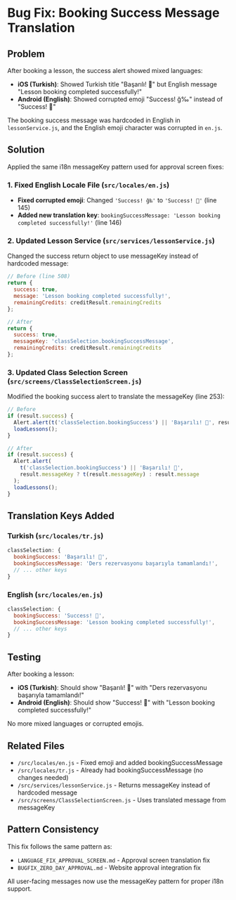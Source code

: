 # Bug Fix: Booking Success Message Translation

## Problem
After booking a lesson, the success alert showed mixed languages:
- **iOS (Turkish)**: Showed Turkish title "Başarılı! 🎉" but English message "Lesson booking completed successfully!"
- **Android (English)**: Showed corrupted emoji "Success! ğ‰" instead of "Success! 🎉"

The booking success message was hardcoded in English in `lessonService.js`, and the English emoji character was corrupted in `en.js`.

## Solution
Applied the same i18n messageKey pattern used for approval screen fixes:

### 1. Fixed English Locale File (`src/locales/en.js`)
- **Fixed corrupted emoji**: Changed `'Success! ğ‰'` to `'Success! 🎉'` (line 145)
- **Added new translation key**: `bookingSuccessMessage: 'Lesson booking completed successfully!'` (line 146)

### 2. Updated Lesson Service (`src/services/lessonService.js`)
Changed the success return object to use messageKey instead of hardcoded message:

```javascript
// Before (line 508)
return {
  success: true,
  message: 'Lesson booking completed successfully!',
  remainingCredits: creditResult.remainingCredits
};

// After
return {
  success: true,
  messageKey: 'classSelection.bookingSuccessMessage',
  remainingCredits: creditResult.remainingCredits
};
```

### 3. Updated Class Selection Screen (`src/screens/ClassSelectionScreen.js`)
Modified the booking success alert to translate the messageKey (line 253):

```javascript
// Before
if (result.success) {
  Alert.alert(t('classSelection.bookingSuccess') || 'Başarılı! 🎉', result.message);
  loadLessons();
}

// After
if (result.success) {
  Alert.alert(
    t('classSelection.bookingSuccess') || 'Başarılı! 🎉', 
    result.messageKey ? t(result.messageKey) : result.message
  );
  loadLessons();
}
```

## Translation Keys Added

### Turkish (`src/locales/tr.js`)
```javascript
classSelection: {
  bookingSuccess: 'Başarılı! 🎉',
  bookingSuccessMessage: 'Ders rezervasyonu başarıyla tamamlandı!',
  // ... other keys
}
```

### English (`src/locales/en.js`)
```javascript
classSelection: {
  bookingSuccess: 'Success! 🎉',
  bookingSuccessMessage: 'Lesson booking completed successfully!',
  // ... other keys
}
```

## Testing
After booking a lesson:
- **iOS (Turkish)**: Should show "Başarılı! 🎉" with "Ders rezervasyonu başarıyla tamamlandı!"
- **Android (English)**: Should show "Success! 🎉" with "Lesson booking completed successfully!"

No more mixed languages or corrupted emojis.

## Related Files
- `/src/locales/en.js` - Fixed emoji and added bookingSuccessMessage
- `/src/locales/tr.js` - Already had bookingSuccessMessage (no changes needed)
- `/src/services/lessonService.js` - Returns messageKey instead of hardcoded message
- `/src/screens/ClassSelectionScreen.js` - Uses translated message from messageKey

## Pattern Consistency
This fix follows the same pattern as:
- `LANGUAGE_FIX_APPROVAL_SCREEN.md` - Approval screen translation fix
- `BUGFIX_ZERO_DAY_APPROVAL.md` - Website approval integration fix

All user-facing messages now use the messageKey pattern for proper i18n support.
